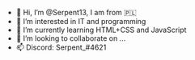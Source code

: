 - 👋 Hi, I’m @Serpent13, I am from 🇵🇱
- 👀 I’m interested in IT and programming
- 🌱 I’m currently learning HTML+CSS and JavaScript
- 💞️ I’m looking to collaborate on ...
- 📫 Discord: Serpent_#4621

<!---
Serpent13/Serpent13 is a ✨ special ✨ repository because its `README.md` (this file) appears on your GitHub profile.
You can click the Preview link to take a look at your changes.
--->
